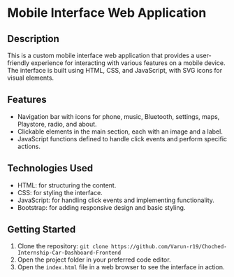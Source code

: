 # Mobile Interface Web Application

## Description

This is a custom mobile interface web application that provides a user-friendly experience for interacting with various features on a mobile device. The interface is built using HTML, CSS, and JavaScript, with SVG icons for visual elements.

## Features

- Navigation bar with icons for phone, music, Bluetooth, settings, maps, Playstore, radio, and about.
- Clickable elements in the main section, each with an image and a label.
- JavaScript functions defined to handle click events and perform specific actions.

## Technologies Used

- HTML: for structuring the content.
- CSS: for styling the interface.
- JavaScript: for handling click events and implementing functionality.
- Bootstrap: for adding responsive design and basic styling.

## Getting Started

1. Clone the repository: `git clone https://github.com/Varun-r19/Choched-Internship-Car-Dashboard-Frontend`
2. Open the project folder in your preferred code editor.
3. Open the `index.html` file in a web browser to see the interface in action.
